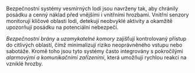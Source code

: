 Bezpečnostní systémy vesmírných lodí jsou navrženy tak, aby chránily posádku a cenný náklad před vnějšími i vnitřními hrozbami. Vnitřní senzory monitorují klíčové oblasti lodi, detekují neobvyklé aktivity a okamžitě upozorňují posádku na potenciální nebezpečí. 

*Bezpečnostní brány* a *uzamykatelné komory* zajišťují kontrolovaný přístup do citlivých oblastí, čímž minimalizují riziko neoprávněného vstupu nebo sabotáže. Kromě toho jsou tyto systémy často integrovány s pokročilými *alarmovými a komunikačními zařízeními*, která umožňují rychlou reakci na vzniklé hrozby.